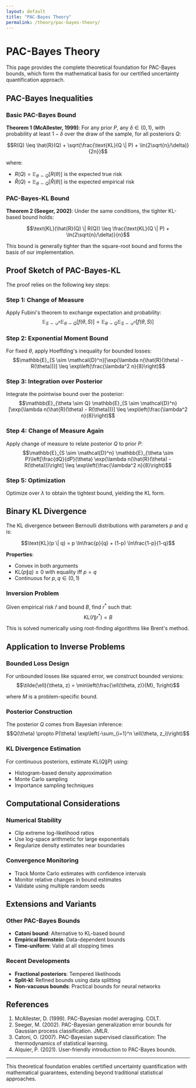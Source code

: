 ```yaml
---
layout: default
title: "PAC-Bayes Theory"
permalink: /theory/pac-bayes-theory/
---
```


# PAC-Bayes Theory

This page provides the complete theoretical foundation for PAC-Bayes bounds, which form the mathematical basis for our certified uncertainty quantification approach.

## PAC-Bayes Inequalities

### Basic PAC-Bayes Bound

**Theorem 1 (McAllester, 1999)**: For any prior $P$, any $\delta \in (0,1)$, with probability at least $1-\delta$ over the draw of the sample, for all posteriors $Q$:

$$R(Q) \leq \hat{R}(Q) + \sqrt{\frac{\text{KL}(Q \| P) + \ln(2\sqrt{n}/\delta)}{2n}}$$

where:
- $R(Q) = \mathbb{E}_{\theta \sim Q}[R(\theta)]$ is the expected true risk
- $\hat{R}(Q) = \mathbb{E}_{\theta \sim Q}[\hat{R}(\theta)]$ is the expected empirical risk

### PAC-Bayes-KL Bound
**Theorem 2 (Seeger, 2002)**: Under the same conditions, the tighter KL-based bound holds:

$$\text{KL}(\hat{R}(Q) \| R(Q)) \leq \frac{\text{KL}(Q \| P) + \ln(2\sqrt{n}/\delta)}{n}$$

This bound is generally tighter than the square-root bound and forms the basis of our implementation.

## Proof Sketch of PAC-Bayes-KL

The proof relies on the following key steps:

### Step 1: Change of Measure
Apply Fubini's theorem to exchange expectation and probability:
$$\mathbb{E}_{S \sim \mathcal{D}^n} \mathbb{E}_{\theta \sim Q}[f(\theta, S)] = \mathbb{E}_{\theta \sim Q} \mathbb{E}_{S \sim \mathcal{D}^n}[f(\theta, S)]$$

### Step 2: Exponential Moment Bound
For fixed $\theta$, apply Hoeffding's inequality for bounded losses:
$$\mathbb{E}_{S \sim \mathcal{D}^n}[\exp(\lambda n(\hat{R}(\theta) - R(\theta)))] \leq \exp\left(\frac{\lambda^2 n}{8}\right)$$

### Step 3: Integration over Posterior
Integrate the pointwise bound over the posterior:
$$\mathbb{E}_{\theta \sim Q} \mathbb{E}_{S \sim \mathcal{D}^n}[\exp(\lambda n(\hat{R}(\theta) - R(\theta)))] \leq \exp\left(\frac{\lambda^2 n}{8}\right)$$

### Step 4: Change of Measure Again
Apply change of measure to relate posterior $Q$ to prior $P$:
$$\mathbb{E}_{S \sim \mathcal{D}^n} \mathbb{E}_{\theta \sim P}\left[\frac{dQ}{dP}(\theta) \exp(\lambda n(\hat{R}(\theta) - R(\theta)))\right] \leq \exp\left(\frac{\lambda^2 n}{8}\right)$$

### Step 5: Optimization
Optimize over $\lambda$ to obtain the tightest bound, yielding the KL form.

## Binary KL Divergence

The KL divergence between Bernoulli distributions with parameters $p$ and $q$ is:

$$\text{KL}(p \| q) = p \ln\frac{p}{q} + (1-p) \ln\frac{1-p}{1-q}$$

**Properties**:
- Convex in both arguments
- $\text{KL}(p \| q) \geq 0$ with equality iff $p = q$
- Continuous for $p, q \in (0, 1)$

### Inversion Problem

Given empirical risk $\hat{r}$ and bound $B$, find $r^*$ such that:
$$\text{KL}(\hat{r} \| r^*) = B$$

This is solved numerically using root-finding algorithms like Brent's method.

## Application to Inverse Problems

### Bounded Loss Design
For unbounded losses like squared error, we construct bounded versions:
$$\tilde{\ell}(\theta, z) = \min\left(\frac{\ell(\theta, z)}{M}, 1\right)$$

where $M$ is a problem-specific bound.

### Posterior Construction

The posterior $Q$ comes from Bayesian inference:
$$Q(\theta) \propto P(\theta) \exp\left(-\sum_{i=1}^n \ell(\theta, z_i)\right)$$

### KL Divergence Estimation

For continuous posteriors, estimate $\text{KL}(Q \| P)$ using:
- Histogram-based density approximation
- Monte Carlo sampling
- Importance sampling techniques

## Computational Considerations

### Numerical Stability

- Clip extreme log-likelihood ratios
- Use log-space arithmetic for large exponentials
- Regularize density estimates near boundaries

### Convergence Monitoring

- Track Monte Carlo estimates with confidence intervals
- Monitor relative changes in bound estimates
- Validate using multiple random seeds

## Extensions and Variants

### Other PAC-Bayes Bounds

- **Catoni bound**: Alternative to KL-based bound
- **Empirical Bernstein**: Data-dependent bounds
- **Time-uniform**: Valid at all stopping times

### Recent Developments
- **Fractional posteriors**: Tempered likelihoods
- **Split-kl**: Refined bounds using data splitting
- **Non-vacuous bounds**: Practical bounds for neural networks

## References

1. McAllester, D. (1999). PAC-Bayesian model averaging. COLT.
2. Seeger, M. (2002). PAC-Bayesian generalization error bounds for Gaussian process classification. JMLR.
3. Catoni, O. (2007). PAC-Bayesian supervised classification: The thermodynamics of statistical learning.
4. Alquier, P. (2021). User-friendly introduction to PAC-Bayes bounds.

---

This theoretical foundation enables certified uncertainty quantification with mathematical guarantees, extending beyond traditional statistical approaches.